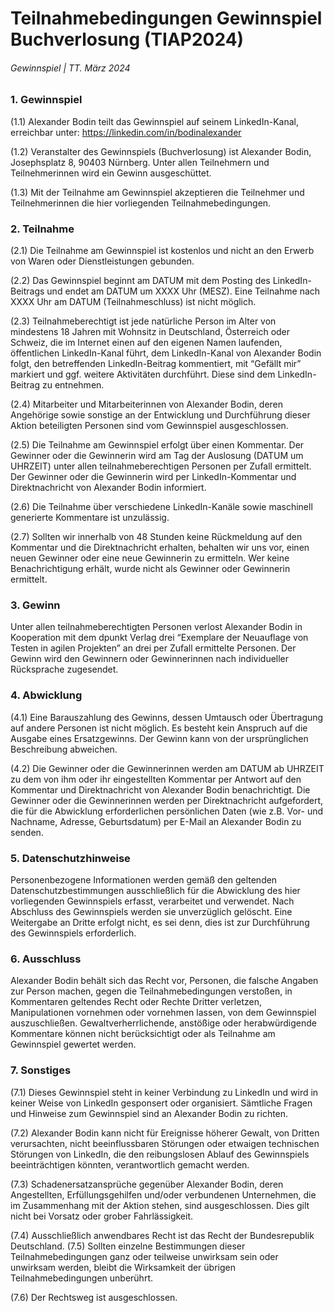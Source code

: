 # Teilnahmebedingungen Gewinnspiel Buchverlosung (TIAP2024)

###### Gewinnspiel | TT. März 2024

### 1. Gewinnspiel

(1.1) Alexander Bodin teilt das Gewinnspiel auf seinem LinkedIn-Kanal, erreichbar unter: https://linkedin.com/in/bodinalexander 

(1.2) Veranstalter des Gewinnspiels (Buchverlosung) ist Alexander Bodin, Josephsplatz 8, 90403 Nürnberg. Unter allen Teilnehmern und Teilnehmerinnen wird ein Gewinn ausgeschüttet.

(1.3) Mit der Teilnahme am Gewinnspiel akzeptieren die Teilnehmer und Teilnehmerinnen die hier vorliegenden Teilnahmebedingungen.

### 2. Teilnahme 

(2.1) Die Teilnahme am Gewinnspiel ist kostenlos und nicht an den Erwerb von Waren oder Dienstleistungen gebunden. 

(2.2) Das Gewinnspiel beginnt am DATUM mit dem Posting des LinkedIn-Beitrags und endet am DATUM um XXXX Uhr (MESZ). Eine Teilnahme nach XXXX Uhr am DATUM (Teilnahmeschluss) ist nicht möglich. 

(2.3) Teilnahmeberechtigt ist jede natürliche Person im Alter von mindestens 18 Jahren mit Wohnsitz in Deutschland, Österreich oder Schweiz, die im Internet einen auf den eigenen Namen laufenden, öffentlichen LinkedIn-Kanal führt, dem LinkedIn-Kanal von Alexander Bodin folgt, den betreffenden LinkedIn-Beitrag kommentiert, mit “Gefällt mir” markiert und ggf. weitere Aktivitäten durchführt. Diese sind dem LinkedIn-Beitrag zu entnehmen. 

(2.4) Mitarbeiter und Mitarbeiterinnen von Alexander Bodin, deren Angehörige sowie sonstige an der Entwicklung und Durchführung dieser Aktion beteiligten Personen sind vom Gewinnspiel ausgeschlossen. 

(2.5) Die Teilnahme am Gewinnspiel erfolgt über einen Kommentar. Der Gewinner oder die Gewinnerin wird am Tag der Auslosung (DATUM um UHRZEIT) unter allen teilnahmeberechtigen Personen per Zufall ermittelt. Der Gewinner oder die Gewinnerin wird per LinkedIn-Kommentar und Direktnachricht von Alexander Bodin informiert. 

(2.6) Die Teilnahme über verschiedene LinkedIn-Kanäle sowie maschinell generierte Kommentare ist unzulässig. 

(2.7) Sollten wir innerhalb von 48 Stunden keine Rückmeldung auf den Kommentar und die Direktnachricht erhalten, behalten wir uns vor, einen neuen Gewinner oder eine neue Gewinnerin zu ermitteln. Wer keine Benachrichtigung erhält, wurde nicht als Gewinner oder Gewinnerin ermittelt. 

### 3. Gewinn 

Unter allen teilnahmeberechtigten Personen verlost Alexander Bodin in Kooperation mit dem dpunkt Verlag drei “Exemplare der Neuauflage von Testen in agilen Projekten” an drei per Zufall ermittelte Personen. Der Gewinn wird den Gewinnern oder Gewinnerinnen nach individueller Rücksprache zugesendet.

### 4. Abwicklung 

(4.1) Eine Barauszahlung des Gewinns, dessen Umtausch oder Übertragung auf andere Personen ist nicht möglich. Es besteht kein Anspruch auf die Ausgabe eines Ersatzgewinns. Der Gewinn kann von der ursprünglichen Beschreibung abweichen. 

(4.2) Die Gewinner oder die Gewinnerinnen werden am DATUM ab UHRZEIT zu dem von ihm oder ihr eingestellten Kommentar per Antwort auf den Kommentar und Direktnachricht von Alexander Bodin benachrichtigt. Die Gewinner oder die Gewinnerinnen werden per Direktnachricht aufgefordert, die für die Abwicklung erforderlichen persönlichen Daten (wie z.B. Vor- und Nachname, Adresse, Geburtsdatum) per E-Mail an Alexander Bodin zu senden.       

### 5. Datenschutzhinweise    

Personenbezogene Informationen werden gemäß den geltenden Datenschutzbestimmungen ausschließlich für die Abwicklung des hier vorliegenden Gewinnspiels erfasst, verarbeitet und verwendet. Nach Abschluss des Gewinnspiels werden sie unverzüglich gelöscht. Eine Weitergabe an Dritte erfolgt nicht, es sei denn, dies ist zur Durchführung des Gewinnspiels erforderlich.      

### 6. Ausschluss    

Alexander Bodin behält sich das Recht vor, Personen, die falsche Angaben zur Person machen, gegen die Teilnahmebedingungen verstoßen, in Kommentaren geltendes Recht oder Rechte Dritter verletzen, Manipulationen vornehmen oder vornehmen lassen, von dem Gewinnspiel auszuschließen. Gewaltverherrlichende, anstößige oder herabwürdigende Kommentare können nicht berücksichtigt oder als Teilnahme am Gewinnspiel gewertet werden.

### 7.  Sonstiges

(7.1) Dieses Gewinnspiel steht in keiner Verbindung zu LinkedIn und wird in keiner Weise von LinkedIn gesponsert oder organisiert. Sämtliche Fragen und Hinweise zum Gewinnspiel sind an Alexander Bodin zu richten. 

(7.2) Alexander Bodin kann nicht für Ereignisse höherer Gewalt, von Dritten verursachten, nicht beeinflussbaren Störungen oder etwaigen technischen Störungen von LinkedIn, die den reibungslosen Ablauf des Gewinnspiels beeinträchtigen könnten, verantwortlich gemacht werden. 

(7.3) Schadenersatzansprüche gegenüber Alexander Bodin, deren Angestellten, Erfüllungsgehilfen und/oder verbundenen Unternehmen, die im Zusammenhang mit der Aktion stehen, sind ausgeschlossen. Dies gilt nicht bei Vorsatz oder grober Fahrlässigkeit.

(7.4) Ausschließlich anwendbares Recht ist das Recht der Bundesrepublik Deutschland.
(7.5) Sollten einzelne Bestimmungen dieser Teilnahmebedingungen ganz oder teilweise unwirksam sein oder unwirksam werden, bleibt die Wirksamkeit der übrigen Teilnahmebedingungen unberührt. 

(7.6) Der Rechtsweg ist ausgeschlossen.
